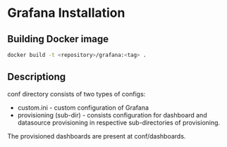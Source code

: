 # Grafana Installation
## Building Docker image
```sh
docker build -t <repository>/grafana:<tag> . 
```
## Descriptiong
conf directory consists of two types of configs:
-  custom.ini - custom configuration of Grafana
- provisioning (sub-dir) - consists configuration for dashboard and datasource provisioning in respective sub-directories of provisioning.

The provisioned dashboards are present at conf/dashboards.
